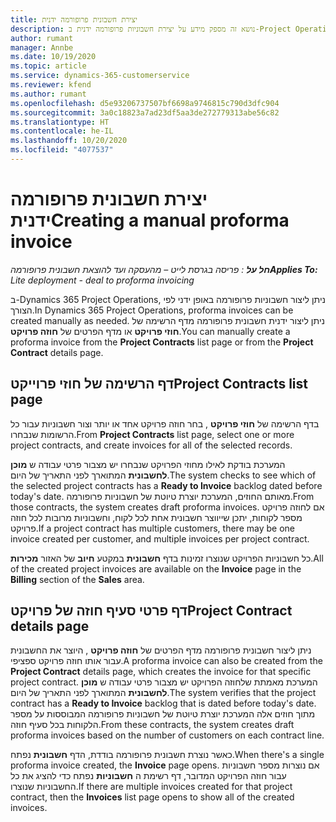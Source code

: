 ```yaml
---
title: יצירת חשבונית פרופורמה ידנית
description: נושא זה מספק מידע על יצירת חשבוניות פרופורמה ידנית ב-Project Operations.
author: rumant
manager: Annbe
ms.date: 10/19/2020
ms.topic: article
ms.service: dynamics-365-customerservice
ms.reviewer: kfend
ms.author: rumant
ms.openlocfilehash: d5e93206737507bf6698a9746815c790d3dfc904
ms.sourcegitcommit: 3a0c18823a7ad23df5aa3de272779313abe56c82
ms.translationtype: HT
ms.contentlocale: he-IL
ms.lasthandoff: 10/20/2020
ms.locfileid: "4077537"
---
```

# <a name="creating-a-manual-proforma-invoice"></a><span data-ttu-id="65b57-103">יצירת חשבונית פרופורמה ידנית</span><span class="sxs-lookup"><span data-stu-id="65b57-103">Creating a manual proforma invoice</span></span>

<span data-ttu-id="65b57-104">_**חל על** : פריסה בגרסת לייט – מהעסקה ועד להוצאת חשבונית פרופורמה_</span><span class="sxs-lookup"><span data-stu-id="65b57-104">_**Applies To:** Lite deployment - deal to proforma invoicing_</span></span>

<span data-ttu-id="65b57-105">ב-Dynamics 365 Project Operations, ניתן ליצור חשבוניות פרופורמה באופן ידני לפי הצורך.</span><span class="sxs-lookup"><span data-stu-id="65b57-105">In Dynamics 365 Project Operations, proforma invoices can be created manually as needed.</span></span> <span data-ttu-id="65b57-106">ניתן ליצור ידנית חשבונית פרופורמה מדף הרשימה של **חוזי פרויקט** או מדף הפרטים של **חוזה פרויקט**.</span><span class="sxs-lookup"><span data-stu-id="65b57-106">You can manually create a proforma invoice from the **Project Contracts** list page or from the **Project Contract** details page.</span></span>

##  <a name="project-contracts-list-page"></a><span data-ttu-id="65b57-107">דף הרשימה של חוזי פרוייקט</span><span class="sxs-lookup"><span data-stu-id="65b57-107">Project Contracts list page</span></span>

<span data-ttu-id="65b57-108">בדף הרשימה של **חוזי פרויקט** , בחר חוזה פרויקט אחד או יותר וצור חשבוניות עבור כל הרשומות שנבחרו.</span><span class="sxs-lookup"><span data-stu-id="65b57-108">From **Project Contracts** list page, select one or more project contracts, and create invoices for all of the selected records.</span></span>

<span data-ttu-id="65b57-109">המערכת בודקת לאילו מחוזי הפרויקט שנבחרו יש מצבור פרטי עבודה ש **מוכן לחשבונית** המתוארך לפני התאריך של היום.</span><span class="sxs-lookup"><span data-stu-id="65b57-109">The system checks to see which of the selected project contracts has a **Ready to Invoice** backlog  dated before today's date.</span></span> <span data-ttu-id="65b57-110">מאותם החוזים, המערכת יוצרת טיוטת של חשבוניות פרופורמה.</span><span class="sxs-lookup"><span data-stu-id="65b57-110">From those contracts, the system creates draft proforma invoices.</span></span> <span data-ttu-id="65b57-111">אם לחוזה פרויקט מספר לקוחות, יתכן שייווצר חשבונית אחת לכל לקוח, וחשבוניות מרובות לכל חוזה פרויקט.</span><span class="sxs-lookup"><span data-stu-id="65b57-111">If a project contract has multiple customers, there may be one invoice created per customer, and multiple invoices per project contract.</span></span>

<span data-ttu-id="65b57-112">כל חשבוניות הפרויקט שנוצרו זמינות בדף **חשבונית** במקטע **חיוב** של האזור **מכירות**.</span><span class="sxs-lookup"><span data-stu-id="65b57-112">All of the created project invoices are available on the **Invoice** page in the **Billing** section of the **Sales** area.</span></span>

## <a name="project-contract-details-page"></a><span data-ttu-id="65b57-113">דף פרטי סעיף חוזה של פרויקט</span><span class="sxs-lookup"><span data-stu-id="65b57-113">Project Contract details page</span></span>

<span data-ttu-id="65b57-114">ניתן ליצור חשבונית פרופורמה מדף הפרטים של **חוזה פרויקט** , היוצר את החשבונית עבור אותו חוזה פרויקט ספציפי.</span><span class="sxs-lookup"><span data-stu-id="65b57-114">A proforma invoice can also be created from the **Project Contract** details page, which creates the invoice for that specific project contract.</span></span> <span data-ttu-id="65b57-115">המערכת מאמתת שלחוזה הפרויקט יש מצבור פרטי עבודה ש **מוכן לחשבונית** המתוארך לפני התאריך של היום.</span><span class="sxs-lookup"><span data-stu-id="65b57-115">The system verifies that the project contract has a **Ready to Invoice** backlog that is dated before today's date.</span></span> <span data-ttu-id="65b57-116">מתוך חוזים אלה המערכת יוצרת טיוטת של חשבוניות פרופורמה המבוססות על מספר הלקוחות בכל סעיף חוזה.</span><span class="sxs-lookup"><span data-stu-id="65b57-116">From these contracts, the system creates draft proforma invoices based on the number of customers on each contract line.</span></span>

<span data-ttu-id="65b57-117">כאשר נוצרת חשבונית פרופורמה בודדת, הדף **חשבונית** נפתח.</span><span class="sxs-lookup"><span data-stu-id="65b57-117">When there's a single proforma invoice created, the **Invoice** page opens.</span></span> <span data-ttu-id="65b57-118">אם נוצרות מספר חשבוניות עבור חוזה הפרויקט המדובר, דף רשימת ה **חשבוניות** נפתח כדי להציג את כל החשבוניות שנוצרו.</span><span class="sxs-lookup"><span data-stu-id="65b57-118">If there are multiple invoices created for that project contract, then the **Invoices** list page opens to show all of the created invoices.</span></span>
